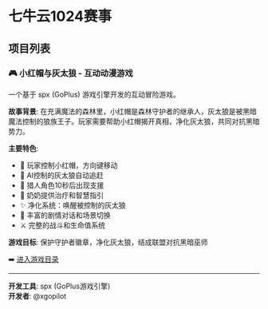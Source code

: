 # 七牛云1024赛事

## 项目列表

### 🎮 小红帽与灰太狼 - 互动动漫游戏

一个基于 spx (GoPlus) 游戏引擎开发的互动冒险游戏。

**故事背景**: 在充满魔法的森林里，小红帽是森林守护者的继承人，灰太狼是被黑暗魔法控制的狼族王子。玩家需要帮助小红帽揭开真相，净化灰太狼，共同对抗黑暗势力。

**主要特色**:
- 🎯 玩家控制小红帽，方向键移动
- 🐺 AI控制的灰太狼自动追赶
- 🏹 猎人角色10秒后出现支援
- 👵 奶奶提供治疗和智慧指引
- ✨ 净化系统：唤醒被控制的灰太狼
- 📖 丰富的剧情对话和场景切换
- ⚔️ 完整的战斗和生命值系统

**游戏目标**: 保护守护者徽章，净化灰太狼，结成联盟对抗黑暗巫师

➡️ [进入游戏目录](./little-red-riding-hood/)

---

**开发工具**: spx (GoPlus游戏引擎)  
**开发者**: @xgopilot
